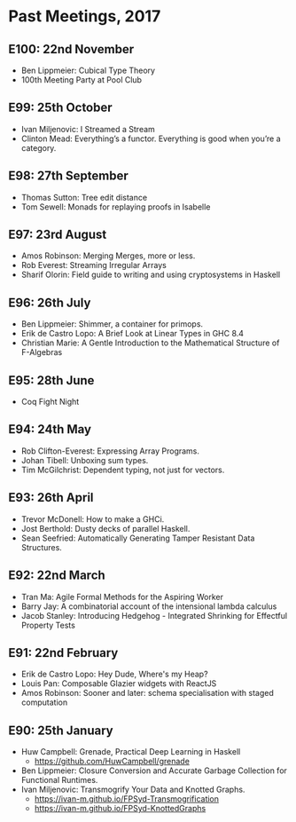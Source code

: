 # Past Meetings, 2017

## E100: 22nd November

* Ben Lippmeier: Cubical Type Theory
* 100th Meeting Party at Pool Club

## E99: 25th October

* Ivan Miljenovic: I Streamed a Stream
* Clinton Mead: Everything’s a functor. Everything is good when you’re a category.

## E98: 27th September

* Thomas Sutton: Tree edit distance
* Tom Sewell: Monads for replaying proofs in Isabelle

## E97: 23rd August

* Amos Robinson: Merging Merges, more or less.
* Rob Everest: Streaming Irregular Arrays
* Sharif Olorin: Field guide to writing and using cryptosystems in Haskell

## E96: 26th July

* Ben Lippmeier: Shimmer, a container for primops.
* Erik de Castro Lopo: A Brief Look at Linear Types in GHC 8.4
* Christian Marie: A Gentle Introduction to the Mathematical Structure of F-Algebras

## E95: 28th June

* Coq Fight Night

## E94: 24th May

* Rob Clifton-Everest: Expressing Array Programs.
* Johan Tibell: Unboxing sum types.
* Tim McGilchrist: Dependent typing, not just for vectors.

## E93: 26th April

* Trevor McDonell: How to make a GHCi.
* Jost Berthold: Dusty decks of parallel Haskell.
* Sean Seefried: Automatically Generating Tamper Resistant Data Structures.

## E92: 22nd March

* Tran Ma: Agile Formal Methods for the Aspiring Worker
* Barry Jay: A combinatorial account of the intensional lambda calculus
* Jacob Stanley: Introducing Hedgehog - Integrated Shrinking for Effectful Property Tests

## E91: 22nd February

* Erik de Castro Lopo: Hey Dude, Where's my Heap?
* Louis Pan: Composable Glazier widgets with ReactJS
* Amos Robinson: Sooner and later: schema specialisation with staged computation

## E90: 25th January

* Huw Campbell: Grenade, Practical Deep Learning in Haskell
  * https://github.com/HuwCampbell/grenade
* Ben Lippmeier: Closure Conversion and Accurate Garbage Collection for Functional Runtimes.
* Ivan Miljenovic: Transmogrify Your Data and Knotted Graphs.
  * https://ivan-m.github.io/FPSyd-Transmogrification
  * https://ivan-m.github.io/FPSyd-KnottedGraphs


